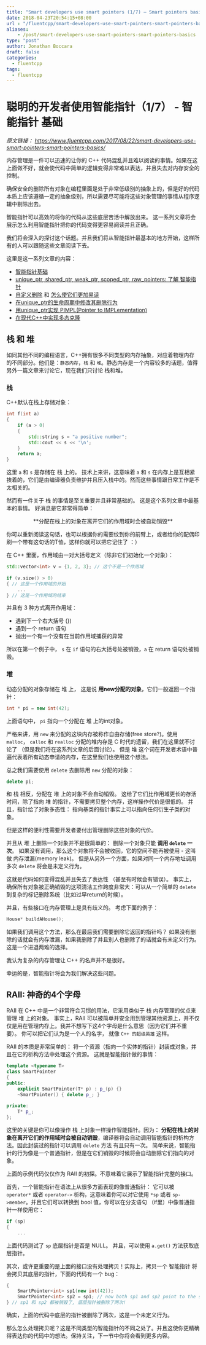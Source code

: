 ```yaml
---
title: "Smart developers use smart pointers (1/7) – Smart pointers basics"
date: 2018-04-23T20:54:15+08:00
url : "/fluentcpp/smart-developers-use-smart-pointers-smart-pointers-basics"
aliases:
    - /post/smart-developers-use-smart-pointers-smart-pointers-basics
type: "post"
author: Jonathan Boccara
draft: false
categories:
  - fluentcpp
tags:
  - fluentcpp
---
```

# 聪明的开发者使用智能指针（1/7） - 智能指针 基础

*原文链接： https://www.fluentcpp.com/2017/08/22/smart-developers-use-smart-pointers-smart-pointers-basics/*

内存管理是一件可以迅速的让你的 C++ 代码混乱并且难以阅读的事情。如果在这上面做不好，就会使代码中简单的逻辑变得非常难以表达，并且失去对内存安全的控制。

确保安全的删除所有对象在编程里面是处于非常低级别的抽象上的，但是好的代码本质上应该遵循一定的抽象级别，所以需要尽可能将这些对象管理的事情从程序逻辑中剔除出去。

智能指针可以高效的将你的代码从这些底层苦活中解放出来。 这一系列文章将会展示怎么利用智能指针把你的代码变得更容易阅读并且正确。

<!--more-->

我们将会深入的探讨这个话题。并且我们将从智能指针最基本的地方开始，这样所有的人可以跟随这些文章阅读下去。

这里是这一系列文章的内容：

- [智能指针基础](https://www.notfound.me/fluentcpp/smart-developers-use-smart-pointers-smart-pointers-basics/)
- [unique_ptr, shared_ptr, weak_ptr, scoped_ptr, raw_pointers: 了解 智能指针](https://www.notfound.me/fluentcpp/knowing-your-smart-pointers)
- [自定义删除](#) 和 [怎么使它们更加易读](#)
- [在unique_ptr的生命周期中修改其删除行为](#)
- [用unique_ptr实现 PIMPL(Pointer to IMPLementation)](#)
- [在现代C++中实现多态克隆](#)

## 栈 和 堆
如同其他不同的编程语言，C++拥有很多不同类型的内存抽象，对应着物理内存的不同部分。他们是：`静态内存`，`栈` 和 `堆`。静态内存是一个内容较多的话题，值得另外一篇文章来讨论它，现在我们只讨论 栈和堆。

### 栈

C++默认在栈上存储对象：

```C++
int f(int a)
{
    if (a > 0)
    {
        std::string s = "a positive number";
        std::cout << s << '\n';
    }
    return a;
}
```
这里 `a` 和 `s` 是存储在 栈 上的。 技术上来讲，这意味着 `a` 和 `s` 在内存上是互相紧挨着的，它们是由编译器负责维护并且压入栈中的。然而这些事情跟日常工作是不太相关的。

然而有一件关于 栈 的事情是至关重要并且非常基础的。 这是这个系列文章中最基本的事情。 好消息是它非常得简单：

<center>**分配在栈上的对象在离开它们的作用域时会被自动销毁**</center>

你可以重新阅读这句话，也可以根据你的需要纹到你的前臂上，或者给你的配偶印刷一个带有这句话的T恤，这样你就可以把它记住了 ：）

在 C++ 里面，作用域由一对大括号定义（除非它们初始化一个对象）：

```C++
std::vector<int> v = {1, 2, 3}; // 这个不是一个作用域
 
if (v.size() > 0)
{ // 这是一个作用域的开始
    ...
} // 这是一个作用域的结束
```

并且有 3 种方式离开作用域：

- 遇到下一个右大括号 (})
- 遇到一个 return 语句
- 抛出一个有一个没有在当前作用域捕获的异常

所以在第一个例子中， `s` 在 `if` 语句的右大括号处被销毁，`a` 在 return 语句处被销毁。


### 堆

动态分配的对象存储在 堆 上， 这是说 **用new分配的对象**，它们一般返回一个指针：

```C++
int * pi = new int(42);
```

上面语句中， `pi` 指向一个分配在 堆 上的int对象。

严格来讲，用 `new` 来分配的这块内存被称作自由存储(free store?)。使用 `malloc`， `calloc` 和 `realloc` 分配的堆内存是 C 时代的遗留，我们在这里就不讨论了 （但是我们将在这系列文章的后面讨论）。 但是 堆 这个词在开发者术语中普遍代表着所有动态申请的内存，在这里我们也使用这个想法。

总之我们需要使用 `delete` 去删除用 `new` 分配的对象：

```C++
delete pi;
```

和 栈 相反，分配在 堆 上的对象不会自动销毁。 这给了它们比作用域更长的存活时间，除了指向 堆 的指针，不需要拷贝整个内存，这样操作代价是很低的。 并且，指针给了对象多态性： 指向基类的指针事实上可以指向任何衍生子类的对象。

但是这样的便利性需要开发者要付出管理删除这些对象的代价。

并且从 堆 上删除一个对象并不是很简单的： 删除一个对象只能 **调用 `delete` 一次**。 如果没有调用，那么这个对象将不会被收回，它的空间不能再被使用 - 这叫做 内存泄漏(memory leak)。 但是从另外一个方面，如果对同一个内存地址调用多次 `delete` 将会是未定义行为。


这就是代码如何变得混乱并且失去了表达性 （甚至有时候会有错误）。 事实上，确保所有对象被正确销毁的这项清洁工作跨度非常大：可以从一个简单的 `delete` 到复杂的标记删除系统（比如过早return的时候）。

并且，有些接口在内存管理上是具有歧义的。 考虑下面的例子：

```C++
House* buildAHouse();
```

如果我们调用这个方法，那么在最后我们需要删除它返回的指针吗？ 如果没有删除的话就会有内存泄漏，如果我删除了并且别人也删除了的话就会有未定义行为。 这是一个进退两难的选择。

我认为复杂的内存管理让 C++ 的名声并不是很好。

幸运的是，智能指针将会为我们解决这些问题。

## RAII: 神奇的4个字母

RAII 在 C++ 中是一个非常符合习惯的用法，它采用类似于 栈 内存管理的优点来管理 堆 上的对象。 事实上，RAII 可以被简单并安全用到管理其他资源上，并不仅仅是用在管理内存上。我并不想写下这4个字母是什么意思（因为它们并不重要）。 你可以把它们认为是一个人的名字， 就像 `C++ 的超级英雄` 这样。

RAII 的本质是非常简单的： 将一个资源（指向一个实体的指针）封装成对象，并且在它的析构方法中处理这个资源。 这就是智能指针做的事情：

```C++
template <typename T>
class SmartPointer
{
public:
    explicit SmartPointer(T* p) : p_(p) {}
    ~SmartPointer() { delete p_; }
 
private:
    T* p_;
};
```

这里的关键是你可以像操作 栈 上对象一样操作智能指针。因为： **分配在栈上的对象在离开它们的作用域时会被自动销毁**，编译器将会自动调用智能指针的析构方法。因此封装过的指针可以调用 `delete` 方法 有且只有一次。 简单来说，智能指针的行为像是一个普通指针，但是在它们销毁的时候将会自动删除它们指向的对象。

上面的示例代码仅仅作为 RAII 的初探。不意味着它展示了智能指针完整的接口。

首先，一个智能指针在语法上从很多方面表现的像普通指针： 它可以被 `operator*` 或者 `operator->` 析构，这意味着你可以对它使用 `*sp` 或者 `sp->member`。并且它们可以转换到 bool 值，你可以在分支语句 （if里）中像普通指针一样使用它：

```C++
if (sp)
{
    ...
```  

上面代码测试了 `sp` 底层指针是否是 NULL。 并且，可以使用 `a.get()` 方法获取底层指针。

其次，或许更重要的是上面的接口没有处理拷贝！实际上，拷贝一个 智能指针 将会拷贝其底层的指针，下面的代码有一个 bug：

```C++
{
    SmartPointer<int> sp1(new int(42));
    SmartPointer<int> sp2 = sp1; // now both sp1 and sp2 point to the same object
} // sp1 和 sp2 都被销毁了, 底层指针被删除了两次!
```

确实，上面的代码中底层的指针被删除了两次，这是一个未定义行为。

那么怎么处理拷贝呢？这是不同类型的智能指针的不同之处了。并且这使你更精确得表达你的代码中的想法。保持关注，下一节中你将会看到更多内容。





